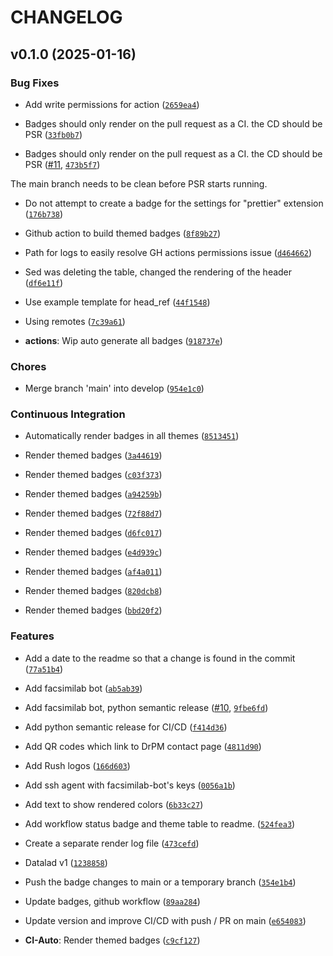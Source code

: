 # CHANGELOG


## v0.1.0 (2025-01-16)

### Bug Fixes

- Add write permissions for action
  ([`2659ea4`](https://github.com/pranavmishra90/badges/commit/2659ea4da13df55dabb21c1e461a13a6b643e056))

- Badges should only render on the pull request as a CI. the CD should be PSR
  ([`33fb0b7`](https://github.com/pranavmishra90/badges/commit/33fb0b72eb5a98299f280c8675f2e20ca996cc61))

- Badges should only render on the pull request as a CI. the CD should be PSR
  ([#11](https://github.com/pranavmishra90/badges/pull/11),
  [`473b5f7`](https://github.com/pranavmishra90/badges/commit/473b5f7f96aba41811c392c44a29f9b73935a01d))

The main branch needs to be clean before PSR starts running.

- Do not attempt to create a badge for the settings for "prettier" extension
  ([`176b738`](https://github.com/pranavmishra90/badges/commit/176b738fd510a9b6fdb4c0eda6686dc2e61b316a))

- Github action to build themed badges
  ([`8f89b27`](https://github.com/pranavmishra90/badges/commit/8f89b274a3d2eae29ef31221e8b3d31172abbf58))

- Path for logs to easily resolve GH actions permissions issue
  ([`d464662`](https://github.com/pranavmishra90/badges/commit/d464662e4345de73fa47a6c89527ba74edd88e2c))

- Sed was deleting the table, changed the rendering of the header
  ([`df6e11f`](https://github.com/pranavmishra90/badges/commit/df6e11fdd10b234d242a7ec1325cc76b3b845112))

- Use example template for head_ref
  ([`44f1548`](https://github.com/pranavmishra90/badges/commit/44f15485cd8e5004c3b6be90e4f48bc59d2f74a4))

- Using remotes
  ([`7c39a61`](https://github.com/pranavmishra90/badges/commit/7c39a6175a019468713c68580eec3e20afe8ab5d))

- **actions**: Wip auto generate all badges
  ([`918737e`](https://github.com/pranavmishra90/badges/commit/918737e5e84b1a5a18513bf4b6ce684db52ed46a))

### Chores

- Merge branch 'main' into develop
  ([`954e1c0`](https://github.com/pranavmishra90/badges/commit/954e1c0b34b4170dc34b18b6b79c0ae3f19bfbb4))

### Continuous Integration

- Automatically render badges in all themes
  ([`8513451`](https://github.com/pranavmishra90/badges/commit/85134510ed43d7d14113022ce64dd642e0772ac0))

- Render themed badges
  ([`3a44619`](https://github.com/pranavmishra90/badges/commit/3a446193f211435e20c4eabf83fa2005af35eda2))

- Render themed badges
  ([`c03f373`](https://github.com/pranavmishra90/badges/commit/c03f37325db1302230e7fe8594230bd6f2d1953e))

- Render themed badges
  ([`a94259b`](https://github.com/pranavmishra90/badges/commit/a94259b5e4ec26ecfcb3f6ac4cf5eec86c16c7d1))

- Render themed badges
  ([`72f88d7`](https://github.com/pranavmishra90/badges/commit/72f88d7c6336cd7defdca623a09cd8ec42bf47e5))

- Render themed badges
  ([`d6fc017`](https://github.com/pranavmishra90/badges/commit/d6fc0177b64b27b9c77eff81039d047d226ae4bb))

- Render themed badges
  ([`e4d939c`](https://github.com/pranavmishra90/badges/commit/e4d939c531fe2001ce6c3afae2acf6439514f0c3))

- Render themed badges
  ([`af4a011`](https://github.com/pranavmishra90/badges/commit/af4a011aa84932cc4019dd7abcbacfdc081ae6ff))

- Render themed badges
  ([`820dcb8`](https://github.com/pranavmishra90/badges/commit/820dcb8d58d2f6f1e2585f57b47d0a11539052d4))

- Render themed badges
  ([`bbd20f2`](https://github.com/pranavmishra90/badges/commit/bbd20f22314f95a0dd87bf17f5a7b0f3218699a5))

### Features

- Add a date to the readme so that a change is found in the commit
  ([`77a51b4`](https://github.com/pranavmishra90/badges/commit/77a51b4ee91733318b92491e3dd2ede6b27836b0))

- Add facsimilab bot
  ([`ab5ab39`](https://github.com/pranavmishra90/badges/commit/ab5ab39b37477ef33d130645935d7de7d15b9bc9))

- Add facsimilab bot, python semantic release
  ([#10](https://github.com/pranavmishra90/badges/pull/10),
  [`9fbe6fd`](https://github.com/pranavmishra90/badges/commit/9fbe6fdcf188066bc3a20e2935b34eec6d9b1d16))

- Add python semantic release for CI/CD
  ([`f414d36`](https://github.com/pranavmishra90/badges/commit/f414d36c3552058aa788415d53ca8466dff3b4d5))

- Add QR codes which link to DrPM contact page
  ([`4811d90`](https://github.com/pranavmishra90/badges/commit/4811d901913a7875537806ed045a91b849b35184))

- Add Rush logos
  ([`166d603`](https://github.com/pranavmishra90/badges/commit/166d603b32a142ab10ef9df47f14dcd0cc0b2b52))

- Add ssh agent with facsimilab-bot's keys
  ([`0056a1b`](https://github.com/pranavmishra90/badges/commit/0056a1be4bc7e04924921ff10561add99c81ddda))

- Add text to show rendered colors
  ([`6b33c27`](https://github.com/pranavmishra90/badges/commit/6b33c27689632326cf5c285cc46c39246c5ee4cc))

- Add workflow status badge and theme table to readme.
  ([`524fea3`](https://github.com/pranavmishra90/badges/commit/524fea397e3c22cd423d9d0fb9cdd001cf0f961a))

- Create a separate render log file
  ([`473cefd`](https://github.com/pranavmishra90/badges/commit/473cefd04ad803732f9de80a435d4a96cbd4a154))

- Datalad v1
  ([`1238858`](https://github.com/pranavmishra90/badges/commit/12388586f77a57f2499e147b08e89536342f5ba0))

- Push the badge changes to main or a temporary branch
  ([`354e1b4`](https://github.com/pranavmishra90/badges/commit/354e1b48d54bb60155343b92c901ca35f15521f2))

- Update badges, github workflow
  ([`89aa284`](https://github.com/pranavmishra90/badges/commit/89aa284ea4a9de788b053ac4cc0b282be9c4334b))

- Update version and improve CI/CD with push / PR on main
  ([`e654083`](https://github.com/pranavmishra90/badges/commit/e654083bccf48444570d29ef26ae66b6c2d7dd5f))

- **CI-Auto**: Render themed badges
  ([`c9cf127`](https://github.com/pranavmishra90/badges/commit/c9cf12732dbf91782d32e2d5f74c37352dc9bc23))
